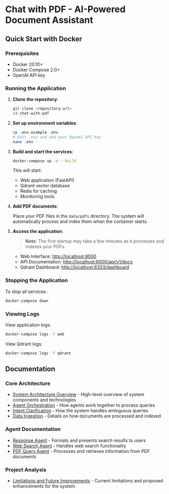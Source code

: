 # Chat with PDF - AI-Powered Document Assistant

## Quick Start with Docker

### Prerequisites

- Docker 20.10+
- Docker Compose 2.0+
- OpenAI API key

### Running the Application

1. **Clone the repository**:

   ```bash
   git clone <repository-url>
   cd chat-with-pdf
   ```

2. **Set up environment variables**:

   ```bash
   cp .env.example .env
   # Edit .env and add your OpenAI API key
   nano .env
   ```

3. **Build and start the services**:

   ```bash
   docker-compose up -d --build
   ```

   This will start:
   - Web application (FastAPI)
   - Qdrant vector database
   - Redis for caching
   - Monitoring tools

4. **Add PDF documents**:

   Place your PDF files in the `data/pdfs` directory. The system will automatically process and index them when the container starts.

5. **Access the application**:
   > **Note**: The first startup may take a few minutes as it processes and indexes your PDFs.
   - Web Interface: [http://localhost:8000](http://localhost:8000)
   - API Documentation: [http://localhost:8000/api/v1/docs](http://localhost:8000/api/v1/docs)
   - Qdrant Dashboard: [http://localhost:6333/dashboard](http://localhost:6333/dashboard)

### Stopping the Application

To stop all services:

```bash
docker-compose down
```

### Viewing Logs

View application logs:

```bash
docker-compose logs -f web
```

View Qdrant logs:

```bash
docker-compose logs -f qdrant
```

## Documentation

### Core Architecture
- [System Architecture Overview](docs/ARCHITECTURE_OVERVIEW.md) - High-level overview of system components and technologies
- [Agent Orchestration](docs/AGENT_ORCHESTRATION.md) - How agents work together to process queries
- [Intent Clarification](docs/INTENT_CLARIFICATION.md) - How the system handles ambiguous queries
- [Data Ingestion](docs/DATA_INGESTION.md) - Details on how documents are processed and indexed

### Agent Documentation
- [Response Agent](docs/RESPONSE_AGENT.md) - Formats and presents search results to users
- [Web Search Agent](docs/WEB_SEARCH_AGENT.md) - Handles web search functionality
- [PDF Query Agent](docs/PDF_QUERY_AGENT.md) - Processes and retrieves information from PDF documents

### Project Analysis
- [Limitations and Future Improvements](docs/limitations_and_improvements.md) - Current limitations and proposed enhancements for the system
